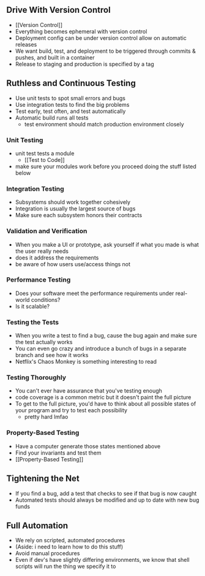 ## Drive With Version Control
* [[Version Control]]
* Everything becomes ephemeral with version control
* Deployment config can be under version control allow on automatic releases
* We want build, test, and deployment to be triggered through commits & pushes, and built in a container
* Release to staging and production is specified by a tag
## Ruthless and Continuous Testing
* Use unit tests to spot small errors and bugs
* Use integration tests to find the big problems
* Test early, test often, and test automatically
* Automatic build runs all tests
	* test environment should match production environment closely
### Unit Testing
* unit test tests a module
	* [[Test to Code]]
* make sure your modules work before you proceed doing the stuff listed below
### Integration Testing
* Subsystems should work together cohesively
* Integration is usually the largest source of bugs
* Make sure each subsystem honors their contracts
### Validation and Verification
* When you make a UI or prototype, ask yourself if what you made is what the user really needs
* does it address the requirements
* be aware of how users use/access things not
### Performance Testing
* Does your software meet the performance requirements under real-world conditions?
* Is it scalable?
### Testing the Tests
* When you write a test to find a bug, cause the bug again and make sure the test actually works
* You can even go crazy and introduce a bunch of bugs in a separate branch and see how it works
* Netflix's Chaos Monkey is something interesting to read
### Testing Thoroughly
* You can't ever have assurance that you've testing enough
* code coverage is a common metric but it doesn't paint the full picture
* To get to the full picture, you'd have to think about all possible states of your program and try to test each possibility
	* pretty hard lmfao
### Property-Based Testing
* Have a computer generate those states mentioned above
* Find your invariants and test them
* [[Property-Based Testing]]
## Tightening the Net
* If you find a bug, add a test that checks to see if that bug is now caught
* Automated tests should always be modified and up to date with new bug funds
## Full Automation
* We rely on scripted, automated procedures
* (Aside: i need to learn how to do this stuff)
* Avoid manual procedures
* Even if dev's have slightly differing environments, we know that shell scripts will run the thing we specify it to